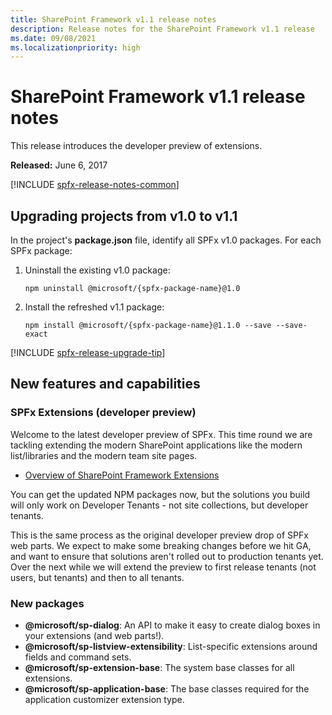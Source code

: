 ```yaml
---
title: SharePoint Framework v1.1 release notes
description: Release notes for the SharePoint Framework v1.1 release
ms.date: 09/08/2021
ms.localizationpriority: high
---
```

# SharePoint Framework v1.1 release notes

This release introduces the developer preview of extensions.

**Released:** June 6, 2017

[!INCLUDE [spfx-release-notes-common](../../includes/snippets/spfx-release-notes-common.md)]

## Upgrading projects from v1.0 to v1.1

In the project's **package.json** file, identify all SPFx v1.0 packages. For each SPFx package:

1. Uninstall the existing v1.0 package:

    ```console
    npm uninstall @microsoft/{spfx-package-name}@1.0
    ```

1. Install the refreshed v1.1 package:

    ```console
    npm install @microsoft/{spfx-package-name}@1.1.0 --save --save-exact
    ```

[!INCLUDE [spfx-release-upgrade-tip](../../includes/snippets/spfx-release-upgrade-tip.md)]

## New features and capabilities

### SPFx Extensions (developer preview)

Welcome to the latest developer preview of SPFx. This time round we are tackling extending the modern SharePoint applications like the modern list/libraries and the modern team site pages.

- [Overview of SharePoint Framework Extensions](extensions/overview-extensions.md)

You can get the updated NPM packages now, but the solutions you build will only work on Developer Tenants - not site collections, but developer tenants.

This is the same process as the original developer preview drop of SPFx web parts. We expect to make some breaking changes before we hit GA, and want to ensure that solutions aren't rolled out to production tenants yet. Over the next while we will extend the preview to first release tenants (not users, but tenants) and then to all tenants.

### New packages

- **\@microsoft/sp-dialog**: An API to make it easy to create dialog boxes in your extensions (and web parts!).
- **\@microsoft/sp-listview-extensibility**: List-specific extensions around fields and command sets.
- **\@microsoft/sp-extension-base**: The system base classes for all extensions.
- **\@microsoft/sp-application-base**: The base classes required for the application customizer extension type.
